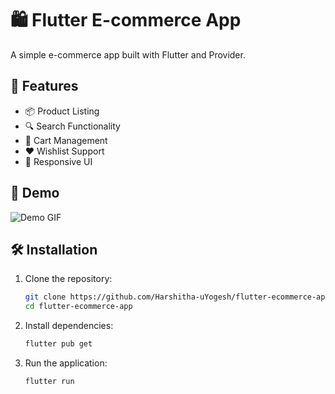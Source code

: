 # 🛍️ Flutter E-commerce App

A simple e-commerce app built with Flutter and Provider.

## 🚀 Features
- 📦 Product Listing
- 🔍 Search Functionality
- 🛒 Cart Management
- ❤️ Wishlist Support
- 📲 Responsive UI

## 📸 Demo

![Demo GIF](https://drive.google.com/file/d/1FNGNWzWCaAo6zmKA_br5A8yw99vzyooX/view?usp=sharing)

## 🛠️ Installation

1. Clone the repository:
   ```sh
   git clone https://github.com/Harshitha-uYogesh/flutter-ecommerce-app.git
   cd flutter-ecommerce-app
2. Install dependencies:
    ```sh
    flutter pub get
3. Run the application:
    ```sh
    flutter run
